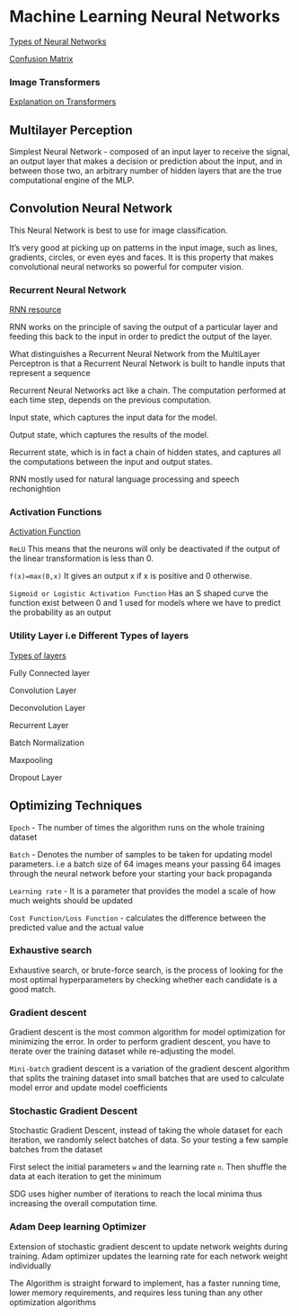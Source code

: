 # Machine Learning Neural Networks 

[Types of Neural Networks](https://www.mygreatlearning.com/blog/types-of-neural-networks/
)

[Confusion Matrix](https://www.analyticsvidhya.com/blog/2021/05/in-depth-understanding-of-confusion-matrix/
)

### Image Transformers 
[Explanation on Transformers](https://towardsdatascience.com/using-transformers-for-computer-vision-6f764c5a078b)


## Multilayer Perception 

Simplest Neural Network - composed of an input layer to receive the signal, an output layer that makes a decision or prediction about the input, and in between those two, an arbitrary number of hidden layers that are the true computational engine of the MLP.



## Convolution Neural Network 

This Neural Network is best to use for image classification.

It’s very good at picking up on patterns in the input image, such as lines, gradients, circles, or even eyes and faces. It is this property that makes convolutional neural networks so powerful for computer vision.


### Recurrent Neural Network

[RNN resource](https://towardsdatascience.com/recurrent-neural-networks-explained-with-a-real-life-example-and-python-code-e8403a45f5de)

RNN works on the principle of saving the output of a particular layer and feeding this back to the input in order to predict the output of the layer.

What distinguishes a Recurrent Neural Network from the MultiLayer Perceptron is that a Recurrent Neural Network is built to handle inputs that represent a sequence

Recurrent Neural Networks act like a chain. The computation performed at each time step, depends on the previous computation.

Input state, which captures the input data for the model.

Output state, which captures the results of the model.

Recurrent state, which is in fact a chain of hidden states, and captures all the computations between the input and output states.

RNN mostly used for natural language processing and speech rechonightion 


### Activation Functions 

[Activation Function](https://www.analyticsvidhya.com/blog/2020/01/fundamentals-deep-learning-activation-functions-when-to-use-them/)

`ReLU` This means that the neurons will only be deactivated if the output of the linear transformation is less than 0.

`f(x)=max(0,x)` It gives an output x if x is positive and 0 otherwise.

`Sigmoid or Logistic Activation Function` Has an S shaped curve the function exist between 0 and 1 used for models where we have to predict the probability as an output


### Utility Layer i.e Different Types of layers

[Types of layers](https://towardsdatascience.com/four-common-types-of-neural-network-layers-c0d3bb2a966c#:~:text=The%20four%20most%20common%20types,how%20they%20can%20be%20used)

Fully Connected layer 

Convolution Layer 

Deconvolution Layer 

Recurrent Layer  
 
Batch Normalization 

Maxpooling 

Dropout Layer

## Optimizing Techniques

`Epoch` - The number of times the algorithm runs on the whole training dataset

`Batch` - Denotes the number of samples to be taken for updating model parameters. i.e a batch size of 64 images means your passing 64 images through the neural network before your starting your back propaganda 

`Learning rate` - It is a parameter that provides the model a scale of how much weights should be updated

`Cost Function/Loss Function` - calculates the difference between the predicted value and the actual value


### Exhaustive search

Exhaustive search, or brute-force search, is the process of looking for the most optimal hyperparameters by checking whether each candidate is a good match.

### Gradient descent

Gradient descent is the most common algorithm for model optimization for minimizing the error. In order to perform gradient descent, you have to iterate over the training dataset while re-adjusting the model.

`Mini-batch` gradient descent is a variation of the gradient descent algorithm that splits the training dataset into small batches that are used to calculate model error and update model coefficients

### Stochastic Gradient Descent 

Stochastic Gradient Descent, instead of taking the whole dataset for each iteration, we randomly select batches of data. So your testing a few sample batches from the dataset

First select the initial parameters `w` and the learning rate `n`. Then shuffle the data at each iteration to get the minimum

SDG uses higher number of iterations to reach the local minima thus increasing the overall computation time. 

### Adam Deep learning Optimizer 

Extension of stochastic gradient descent to update network weights during training. Adam optimizer updates the learning rate for each network weight individually

The Algorithm is straight forward to implement, has a faster running time, lower memory requirements, and requires less tuning than any other optimization algorithms 
